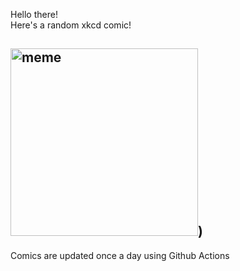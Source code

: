 Hello there! <br>Here's a random xkcd comic!<br>
## <img src="https://imgs.xkcd.com/comics/norm_normal_file_format.png" alt="meme" width="300"/>)<br>
Comics are updated once a day using Github Actions